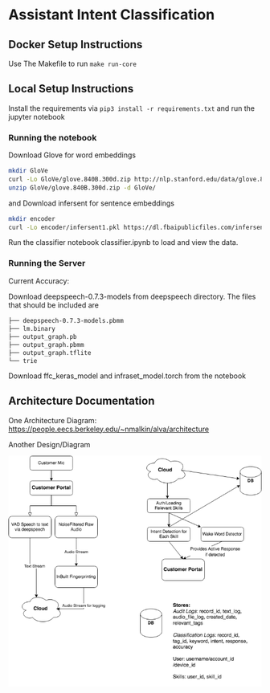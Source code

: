 # Assistant Intent Classification
## Docker Setup Instructions

Use The Makefile to run 
``
make run-core
``



## Local Setup Instructions

Install the requirements via
`pip3 install -r requirements.txt` and run the jupyter notebook

### Running the notebook
Download Glove for word embeddings
```sh
mkdir GloVe
curl -Lo GloVe/glove.840B.300d.zip http://nlp.stanford.edu/data/glove.840B.300d.zip
unzip GloVe/glove.840B.300d.zip -d GloVe/
```

and 
Download infersent for sentence embeddings
```sh
mkdir encoder
curl -Lo encoder/infersent1.pkl https://dl.fbaipublicfiles.com/infersent/infersent1.pkl
```

Run the classifier notebook classifier.ipynb to load and view the data.

### Running the Server 
Current Accuracy:

Download deepspeech-0.7.3-models from deepspeech directory. The files that should be included are 
```
├── deepspeech-0.7.3-models.pbmm
├── lm.binary
├── output_graph.pb
├── output_graph.pbmm
├── output_graph.tflite
└── trie
```

Download ffc_keras_model and infraset_model.torch from the notebook 



## Architecture Documentation
One Architecture Diagram: https://people.eecs.berkeley.edu/~nmalkin/alva/architecture

Another Design/Diagram

![Architecture Diagram](blues_arch_diagram.png)